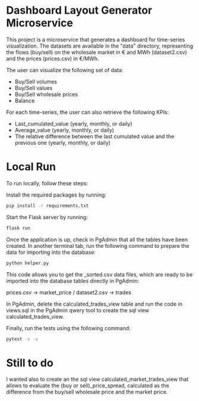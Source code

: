 # Dashboard Layout Generator Microservice

This project is a microservice that generates a dashboard for time-series visualization.
The datasets are available in the "data" directory, representing the flows (buy/sell) on the wholesale market in € and MWh (dataset2.csv) and the prices (prices.csv) in €/MWh.

The user can visualize the following set of data:

* Buy/Sell volumes
* Buy/Sell values
* Buy/Sell wholesale prices
* Balance

For each time-series, the user can also retrieve the following KPIs:

* Last_cumulated_value (yearly, monthly, or daily)
* Average_value (yearly, monthly, or daily)
* The relative difference between the last cumulated value and the previous one (yearly, monthly, or daily)


# Local Run

To run locally, follow these steps:

Install the required packages by running:

```bash
pip install -r requirements.txt
```

Start the Flask server by running:

```bash
flask run
```
Once the application is up, check in PgAdmin that all the tables have been created.
In another terminal tab, run the following command to prepare the data for importing into the database:

```bash
python helper.py
```

This code allows you to get the _sorted.csv data files, which are ready to be imported into the database tables directly in PgAdmin:

prices.csv -> market_price /
dataset2.csv -> trades


In PgAdmin, delete the calculated_trades_view table and
run the code in views.sql in the PgAdmin qwery tool to create the sql view calculated_trades_view.

Finally, run the tests using the following command:

```bash
pytest -s -v
```

# Still to do 
I wanted also to create an the sql view calculated_market_trades_view that allows to evaluate the (buy or sell)_price_spread, calculated
as the difference from the buy/sell wholesale price and the market price.

